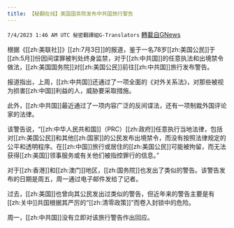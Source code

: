 ```yaml
---
title: 【秘翻在线】美国国务院发布中共国旅行警告
---
```

`7/4/2023 1:46 AM UTC 秘密翻譯組G-Translators` [轉載自GNews](https://gnews.org/articles/1434750)

根据《[[zh:美联社]]》[[zh:7月3日]]的报道，鉴于一名78岁[[zh:美国公民]]于[[zh:5月]]份因间谍罪被判处终身监禁，对于[[zh:中共国]]的任意执法和出境禁令做法，[[zh:美国国务院]]对[[zh:美国公民]]前往[[zh:中共国]]旅行发布警告。

报道指出，上周，[[zh:中共国]]还通过了一项全面的《对外关系法》，对那些被视为损害[[zh:中国]]利益的人，威胁要采取措施。

此外，[[zh:中共国]]最近通过了一项内容广泛的反间谍法，还有一项制裁外国评论家的法律。

该警告说，“[[zh:中华人民共和国]]（PRC）[[zh:政府]]任意执行当地法律，包括对[[zh:美国公民]]和其他[[zh:国家]]的公民发布出境禁令，而没有按照法律规定的公平和透明程序。在[[zh:中国]]旅行或居住的[[zh:美国公民]]可能被拘留，而无法获得[[zh:美国]]领事服务或有关他们被指控罪行的信息。”

对于[[zh:香港]]和[[zh:澳门]]地区，[[zh:国务院]]也发出了类似的警告。该警告发布的日期是周五，周一通过电子邮件发给了记者。

过去，[[zh:美国]]也曾向其公民发出过类似的警告，但近年来的警告主要是有[[zh:关中]]共国根据其严厉的“[[zh:清零政策]]”而卷入封锁中的危险。

周一，[[zh:中共国]]没有立即对该旅行警告作出回应。
